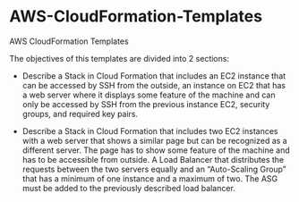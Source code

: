 # AWS-CloudFormation-Templates
AWS CloudFormation Templates

The objectives of this templates are divided into 2 sections:

- Describe a Stack in Cloud Formation that includes an EC2 instance that can be accessed
by SSH from the outside, an instance on EC2 that has a web server where it displays
some feature of the machine and can only be accessed by SSH from the previous instance
EC2, security groups, and required key pairs.

- Describe a Stack in Cloud Formation that includes two EC2 instances with a web server
that shows a similar page but can be recognized as a different server. The
page has to show some feature of the machine and has to be accessible from
outside. A Load Balancer that distributes the requests between the two servers equally and
an “Auto-Scaling Group” that has a minimum of one instance and a maximum of two. The ASG must
be added to the previously described load balancer.
